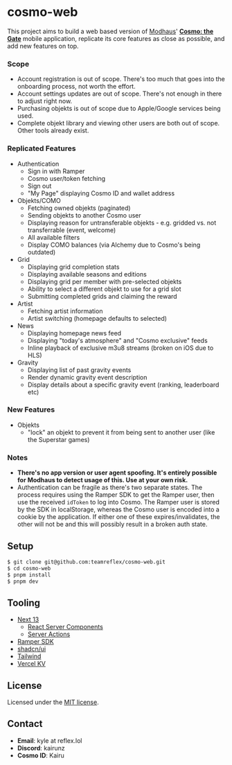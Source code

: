 # cosmo-web

This project aims to build a web based version of [Modhaus](https://www.mod-haus.com/)' **[Cosmo: the Gate](https://play.google.com/store/apps/details?id=com.modhaus.cosmo)** mobile application, replicate its core features as close as possible, and add new features on top.

### Scope

- Account registration is out of scope. There's too much that goes into the onboarding process, not worth the effort.
- Account settings updates are out of scope. There's not enough in there to adjust right now.
- Purchasing objekts is out of scope due to Apple/Google services being used.
- Complete objekt library and viewing other users are both out of scope. Other tools already exist.

### Replicated Features

- Authentication
  - Sign in with Ramper
  - Cosmo user/token fetching
  - Sign out
  - "My Page" displaying Cosmo ID and wallet address
- Objekts/COMO
  - Fetching owned objekts (paginated)
  - Sending objekts to another Cosmo user
  - Displaying reason for untransferable objekts - e.g. gridded vs. not transferrable (event, welcome)
  - All available filters
  - Display COMO balances (via Alchemy due to Cosmo's being outdated)
- Grid
  - Displaying grid completion stats
  - Displaying available seasons and editions
  - Displaying grid per member with pre-selected objekts
  - Ability to select a different objekt to use for a grid slot
  - Submitting completed grids and claiming the reward
- Artist
  - Fetching artist information
  - Artist switching (homepage defaults to selected)
- News
  - Displaying homepage news feed
  - Displaying "today's atmosphere" and "Cosmo exclusive" feeds
  - Inline playback of exclusive m3u8 streams (broken on iOS due to HLS)
- Gravity
  - Displaying list of past gravity events
  - Render dynamic gravity event description
  - Display details about a specific gravity event (ranking, leaderboard etc)

### New Features

- Objekts
  - "lock" an objekt to prevent it from being sent to another user (like the Superstar games)

### Notes

- **There's no app version or user agent spoofing. It's entirely possible for Modhaus to detect usage of this. Use at your own risk.**
- Authentication can be fragile as there's two separate states. The process requires using the Ramper SDK to get the Ramper user, then use the received `idToken` to log into Cosmo. The Ramper user is stored by the SDK in localStorage, whereas the Cosmo user is encoded into a cookie by the application. If either one of these expires/invalidates, the other will not be and this will possibly result in a broken auth state.

## Setup

```bash
$ git clone git@github.com:teamreflex/cosmo-web.git
$ cd cosmo-web
$ pnpm install
$ pnpm dev
```

## Tooling

- [Next 13](https://nextjs.org/)
  - [React Server Components](https://nextjs.org/docs/app/building-your-application/rendering/server-components)
  - [Server Actions](https://nextjs.org/docs/app/building-your-application/data-fetching/forms-and-mutations)
- [Ramper SDK](https://www.ramper.xyz/)
- [shadcn/ui](https://ui.shadcn.com/docs)
- [Tailwind](https://tailwindcss.com/)
- [Vercel KV](https://vercel.com/docs/storage/vercel-kv)

## License

Licensed under the [MIT license](https://github.com/teamreflex/cosmo-web/blob/main/LICENSE.md).

## Contact

- **Email**: kyle at reflex.lol
- **Discord**: kairunz
- **Cosmo ID**: Kairu
